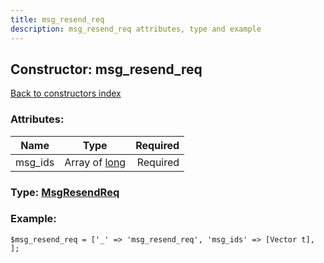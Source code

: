 ```yaml
---
title: msg_resend_req
description: msg_resend_req attributes, type and example
---
```

## Constructor: msg\_resend\_req  
[Back to constructors index](index.md)



### Attributes:

| Name     |    Type       | Required |
|----------|:-------------:|---------:|
|msg\_ids|Array of [long](../types/long.md) | Required|



### Type: [MsgResendReq](../types/MsgResendReq.md)


### Example:

```
$msg_resend_req = ['_' => 'msg_resend_req', 'msg_ids' => [Vector t], ];
```